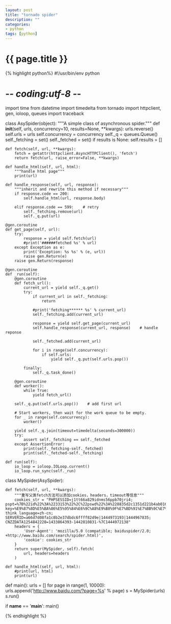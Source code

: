 ```yaml
---
layout: post   
title: "tornado spider"   
description: ""   
categories:    
- python   
tags: [python]
---
```

{{ page.title }}
================

{% highlight python%}
#!/usr/bin/env python
# -*- coding:utf-8 -*-

import time
from datetime import timedelta
from tornado import httpclient, gen, ioloop, queues
import traceback


class AsySpider(object):
    """A simple class of asynchronous spider."""
    def __init__(self, urls, concurrency=10, results=None, **kwargs):
        urls.reverse()
        self.urls = urls
        self.concurrency = concurrency
        self._q = queues.Queue()
        self._fetching = set()
        self._fetched = set()
        if results is None:
            self.results = []

    def fetch(self, url, **kwargs):
        fetch = getattr(httpclient.AsyncHTTPClient(), 'fetch')
        return fetch(url, raise_error=False, **kwargs)

    def handle_html(self, url, html):
        """handle html page"""
        print(url)

    def handle_response(self, url, response):
        """inherit and rewrite this method if necessary"""
        if response.code == 200:
            self.handle_html(url, response.body)

        elif response.code == 599:    # retry
            self._fetching.remove(url)
            self._q.put(url)

    @gen.coroutine
    def get_page(self, url):
        try:
            response = yield self.fetch(url)
            #print('######fetched %s' % url)
        except Exception as e:
            print('Exception: %s %s' % (e, url))
            raise gen.Return(e)
        raise gen.Return(response)

    @gen.coroutine
    def _run(self):
        @gen.coroutine
        def fetch_url():
            current_url = yield self._q.get()
            try:
                if current_url in self._fetching:
                    return

                #print('fetching****** %s' % current_url)
                self._fetching.add(current_url)

                response = yield self.get_page(current_url)
                self.handle_response(current_url, response)    # handle reponse

                self._fetched.add(current_url)

                for i in range(self.concurrency):
                    if self.urls:
                        yield self._q.put(self.urls.pop())

            finally:
                self._q.task_done()

        @gen.coroutine
        def worker():
            while True:
                yield fetch_url()

        self._q.put(self.urls.pop())    # add first url

        # Start workers, then wait for the work queue to be empty.
        for _ in range(self.concurrency):
            worker()

        yield self._q.join(timeout=timedelta(seconds=300000))
        try:
            assert self._fetching == self._fetched
        except AssertionError:
            print(self._fetching-self._fetched)
            print(self._fetched-self._fetching)

    def run(self):
        io_loop = ioloop.IOLoop.current()
        io_loop.run_sync(self._run)


class MySpider(AsySpider):

    def fetch(self, url, **kwargs):
        """重写父类fetch方法可以添加cookies，headers，timeout等信息"""
        cookies_str = "PHPSESSID=j1tt66a829idnms56ppb70jri4; pspt=%7B%22id%22%3A%2233153%22%2C%22pswd%22%3A%228835d2c1351d221b4ab016fbf9e8253f%22%2C%22_code%22%3A%22f779dcd011f4e2581c716d1e1b945861%22%7D; key=%E9%87%8D%E5%BA%86%E5%95%84%E6%9C%A8%E9%B8%9F%E7%BD%91%E7%BB%9C%E7%A7%91%E6%8A%80%E6%9C%89%E9%99%90%E5%85%AC%E5%8F%B8; think_language=zh-cn; SERVERID=a66d7d08fa1c8b2e37dbdc6ffff82d9e|1444973193|1444967835; CNZZDATA1254842228=1433864393-1442810831-%7C1444972138"
        headers = {
            'User-Agent': 'mozilla/5.0 (compatible; baiduspider/2.0; +http://www.baidu.com/search/spider.html)',
            'cookie': cookies_str
        }
        return super(MySpider, self).fetch(
            url, headers=headers
        )

    def handle_html(self, url, html):
        #print(url, html)
        print(url)


def main():
    urls = []
    for page in range(1, 10000):
        urls.append('http://www.baidu.com/?page=%s' % page)
    s = MySpider(urls)
    s.run()


if __name__ == '__main__':
    main()

{% endhighlight %}
